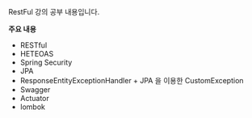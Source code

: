 RestFul 강의 공부 내용입니다.

**주요 내용**

- RESTful
- HETEOAS 
- Spring Security
- JPA
- ResponseEntityExceptionHandler + JPA 을 이용한 CustomException
- Swagger
- Actuator
- lombok

